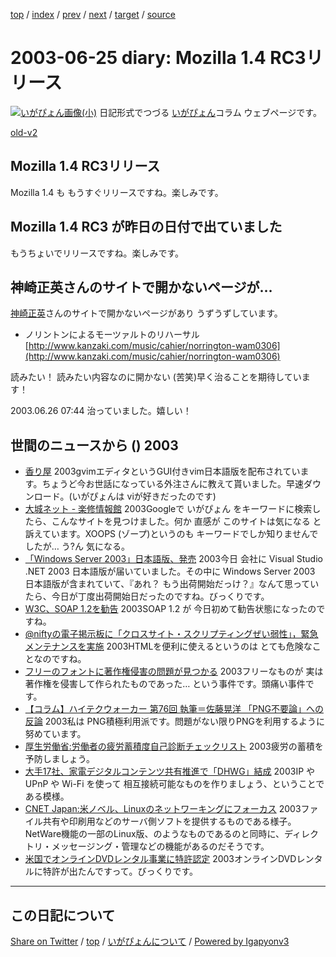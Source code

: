 [top](../index.html) 
 / [index](index.html) 
 / [prev](ig030624.html) 
 / [next](ig030626.html) 
 / [target](https://igapyon.github.io/diary/2003/ig030625.html) 
 / [source](https://github.com/igapyon/diary/blob/master/2003/ig030625.src.md) 

2003-06-25 diary: Mozilla 1.4 RC3リリース
=====================================================================================================
[![いがぴょん画像(小)](https://igapyon.github.io/diary/images/iga200306s.jpg "いがぴょん")](https://igapyon.github.io/diary/memo/memoigapyon.html) 日記形式でつづる [いがぴょん](https://igapyon.github.io/diary/memo/memoigapyon.html)コラム ウェブページです。

[old-v2](ig030625-orig.html)

## Mozilla 1.4 RC3リリース

Mozilla 1.4 も もうすぐリリースですね。楽しみです。


## Mozilla 1.4 RC3 が昨日の日付で出ていました

もうちょいでリリースですね。楽しみです。

## 神崎正英さんのサイトで開かないページが…

[神崎正英](http://www.kanzaki.com/)さんのサイトで開かないページがあり うずうずしています。

* ノリントンによるモーツァルトのリハーサル
  [http://www.kanzaki.com/music/cahier/norrington-wam0306](http://www.kanzaki.com/music/cahier/norrington-wam0306)

読みたい！ 読みたい内容なのに開かない (苦笑)早く治ることを期待しています！

2003.06.26 07:44 治っていました。嬉しい！

## 世間のニュースから () 2003

* [香り屋](http://www.kaoriya.net/)  2003gvimエディタというGUI付きvim日本語版を配布されています。ちょうど今お世話になっている外注さんに教えて貰いました。早速ダウンロード。(いがぴょんは viが好きだったのです)
* [大城ネット - 楽修情報館](http://o46.net:8080/)  2003Googleで いがぴょん をキーワードに検索したら、こんなサイトを見つけました。何か 直感が このサイトは気になる と訴えています。XOOPS (ゾープ)というのも キーワードでしか知りませんでしたが… う?ん 気になる。
* [「Windows Server 2003」日本語版、発売](http://www.zdnet.co.jp/news/0306/25/njbt_03.html)  2003今日 会社に Visual Studio .NET 2003 日本語版が届いていました。その中に Windows Server 2003 日本語版が含まれていて、『あれ？ もう出荷開始だっけ？』なんて思っていたら、今日が丁度出荷開始日だったのですね。びっくりです。
* [W3C、SOAP 1.2を勧告](http://www.zdnet.co.jp/news/0306/25/nebt_16.html)  2003SOAP 1.2 が 今日初めて勧告状態になったのですね。
* [@niftyの電子掲示板に「クロスサイト・スクリプティングぜい弱性」，緊急メンテナンスを実施](http://itpro.nikkeibp.co.jp/free/NC/NEWS/20030623/3/)  2003HTMLを便利に使えるというのは とても危険なことなのですね。
* [フリーのフォントに著作権侵害の問題が見つかる](http://itpro.nikkeibp.co.jp/free/LIN/NEWS/20030624/1/index.shtml)  2003フリーなものが 実は著作権を侵害して作られたものであった… という事件です。頭痛い事件です。
* [【コラム】ハイテクウォーカー 第76回 執筆＝佐藤晃洋 「PNG不要論」への反論](http://pcweb.mycom.co.jp/news/2003/06/24/04.html)  2003私は PNG積極利用派です。問題がない限りPNGを利用するように努めています。
* [厚生労働省:労働者の疲労蓄積度自己診断チェックリスト](http://www.mhlw.go.jp/houdou/2003/05/h0520-3.html)  2003疲労の蓄積を予防しましょう。
* [大手17社、家電デジタルコンテンツ共有推進で「DHWG」結成](http://www.zdnet.co.jp/news/0306/25/nebt_08.html)  2003IP や UPnP や Wi-Fi を使って 相互接続可能なものを作りましょう、ということである模様。
* [CNET Japan:米ノベル、Linuxのネットワーキングにフォーカス](http://japan.cnet.com/news/ent/story/0,2000047623,20056981,00.htm)  2003ファイル共有や印刷用などのサーバ側ソフトを提供するものである様子。NetWare機能の一部のLinux版、のようなものであるのと同時に、ディレクトリ・メッセージング・管理などの機能があるのだそうです。
* [米国でオンラインDVDレンタル事業に特許認定](http://www.zdnet.co.jp/news/0306/25/nebt_15.html)  2003オンラインDVDレンタルに特許が出たんですって。びっくりです。


----------------------------------------------------------------------------------------------------

## この日記について

[Share on Twitter](https://twitter.com/intent/tweet?hashtags=igapyon%2Cdiary%2C%E3%81%84%E3%81%8C%E3%81%B4%E3%82%87%E3%82%93&text=Mozilla+1.4+RC3%E3%83%AA%E3%83%AA%E3%83%BC%E3%82%B9&url=https%3A%2F%2Figapyon.github.io%2Fdiary%2F2003%2Fig030625.html) / [top](../index.html) / [いがぴょんについて](https://igapyon.github.io/diary/memo/memoigapyon.html) / [Powered by Igapyonv3](https://github.com/igapyon/igapyonv3)
